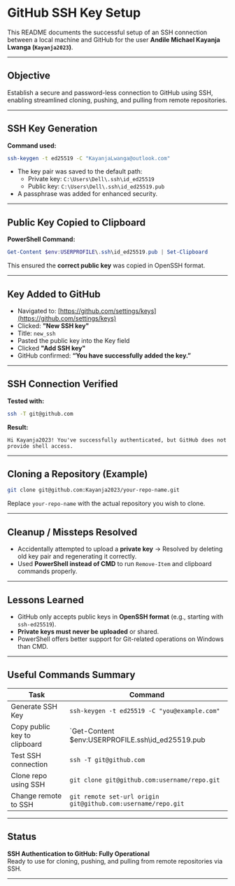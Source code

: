 #  GitHub SSH Key Setup 

This README documents the successful setup of an SSH connection between a local machine and GitHub for the user **Andile Michael Kayanja Lwanga (`Kayanja2023`)**.

---

##  Objective
Establish a secure and password-less connection to GitHub using SSH, enabling streamlined cloning, pushing, and pulling from remote repositories.

---

##  SSH Key Generation

**Command used:**
```bash
ssh-keygen -t ed25519 -C "KayanjaLwanga@outlook.com"
```

- The key pair was saved to the default path:
  - Private key: `C:\Users\Dell\.ssh\id_ed25519`
  - Public key: `C:\Users\Dell\.ssh\id_ed25519.pub`
- A passphrase was added for enhanced security.

---

##  Public Key Copied to Clipboard

**PowerShell Command:**
```powershell
Get-Content $env:USERPROFILE\.ssh\id_ed25519.pub | Set-Clipboard
```

This ensured the **correct public key** was copied in OpenSSH format.

---

##  Key Added to GitHub

- Navigated to: [https://github.com/settings/keys](https://github.com/settings/keys)
- Clicked: **"New SSH key"**
- Title: `new_ssh`
- Pasted the public key into the Key field
- Clicked **"Add SSH key"**
- GitHub confirmed: **“You have successfully added the key.”**

---

##  SSH Connection Verified

**Tested with:**
```bash
ssh -T git@github.com
```

**Result:**
```
Hi Kayanja2023! You've successfully authenticated, but GitHub does not provide shell access.
```

---

##  Cloning a Repository (Example)

```bash
git clone git@github.com:Kayanja2023/your-repo-name.git
```

Replace `your-repo-name` with the actual repository you wish to clone.

---

##  Cleanup / Missteps Resolved

- Accidentally attempted to upload a **private key** → Resolved by deleting old key pair and regenerating it correctly.
- Used **PowerShell instead of CMD** to run `Remove-Item` and clipboard commands properly.

---

##  Lessons Learned

- GitHub only accepts public keys in **OpenSSH format** (e.g., starting with `ssh-ed25519`).
- **Private keys must never be uploaded** or shared.
- PowerShell offers better support for Git-related operations on Windows than CMD.

---

##  Useful Commands Summary

| Task                             | Command |
|----------------------------------|---------|
| Generate SSH Key                 | `ssh-keygen -t ed25519 -C "you@example.com"` |
| Copy public key to clipboard     | `Get-Content $env:USERPROFILE\.ssh\id_ed25519.pub | Set-Clipboard` |
| Test SSH connection              | `ssh -T git@github.com` |
| Clone repo using SSH             | `git clone git@github.com:username/repo.git` |
| Change remote to SSH             | `git remote set-url origin git@github.com:username/repo.git` |

---

## Status

**SSH Authentication to GitHub: Fully Operational**  
Ready to use for cloning, pushing, and pulling from remote repositories via SSH.

---
